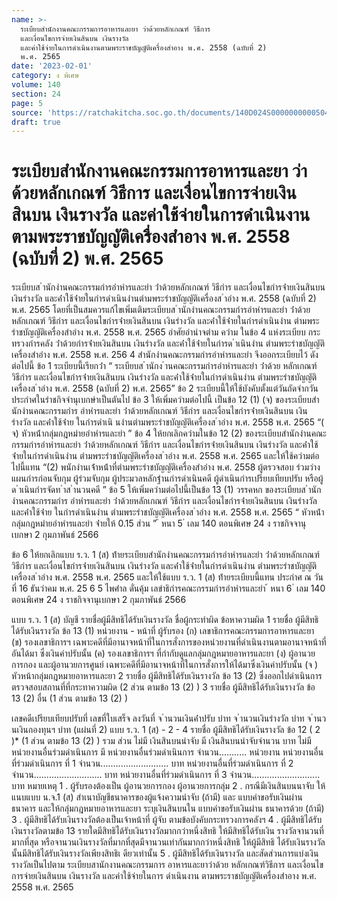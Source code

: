 ```yaml
---
name: >-
  ระเบียบสำนักงานคณะกรรมการอาหารและยา ว่าด้วยหลักเกณฑ์ วิธีการ
  และเงื่อนไขการจ่ายเงินสินบน เงินรางวัล
  และค่าใช้จ่ายในการดำเนินงานตามพระราชบัญญัติเครื่องสำอาง พ.ศ. 2558 (ฉบับที่ 2)
  พ.ศ. 2565
date: '2023-02-01'
category: ง พิเศษ
volume: 140
section: 24
page: 5
source: 'https://ratchakitcha.soc.go.th/documents/140D024S0000000000504.pdf'
draft: true
---
```


# ระเบียบสำนักงานคณะกรรมการอาหารและยา ว่าด้วยหลักเกณฑ์ วิธีการ และเงื่อนไขการจ่ายเงินสินบน เงินรางวัล และค่าใช้จ่ายในการดำเนินงานตามพระราชบัญญัติเครื่องสำอาง พ.ศ. 2558 (ฉบับที่ 2) พ.ศ. 2565

ระเบียบส ํานักงํานคณะกรรมกํารอําหํารและยํา ว่ําด้วยหลักเกณฑ์ วิธีกําร และเงื่อนไขกํารจ่ํายเงินสินบน เงินรํางวัล และค่ําใช้จ่ํายในกํารดําเนินงํานตํามพระรําชบัญญัติเครื่องส ําอําง พ.ศ. 2558 (ฉบับที่ 2) พ.ศ. 2565 โดยที่เป็นสมควรแก้ไขเพิ่มเติมระเบียบส ํานักงํานคณะกรรมกํารอําหํารและยํา ว่ําด้วย หลักเกณฑ์ วิธีกําร และเงื่อนไขกํารจ่ํายเงินสินบน เงินรํางวัล และค่ําใช้จ่ํายในกํารดําเนินงําน ตํามพระรําชบัญญัติเครื่องสําอําง พ.ศ. 2558 พ.ศ. 2565 อําศัยอํานําจตําม ควําม ในข้อ 4 แห่งระเบียบ กระทรวงกํารคลัง ว่ําด้วยกํารจ่ํายเงินสินบน เงินรํางวัล และค่ําใช้จ่ํายในกํารด ําเนินงําน ตํามพระรําชบัญญัติเครื่องสําอําง พ.ศ. 2558 พ.ศ. 256 4 สํานักงํานคณะกรรมกํารอําหํารและยํา จึงออกระเบียบไว้ ดังต่อไปนี้ ข้อ 1 ระเบียบนี้เรียกว่ํา “ ระเบียบส ํานักง ํานคณะกรรมกํารอําหํารและยํา ว่ําด้วย หลักเกณฑ์ วิธีกําร และเงื่อนไขกํารจ่ํายเงินสินบน เงินรํางวัล และค่ําใช้จ่ํายในกํารดําเนินงําน ตํามพระรําชบัญญัติเครื่องส ําอําง พ.ศ. 2558 (ฉบับที่ 2) พ.ศ. 2565” ข้อ 2 ระเบียบนี้ให้ใช้บังคับตั้งแต่วันถัดจํากวันประกําศในรําชกิจจํานุเบกษําเป็นตันไป ข้อ 3 ให้เพิ่มควํามต่อไปนี้ เป็นข้อ 12 (1) (จ) ของระเบียบสํานักงํานคณะกรรมกําร อําหํารและยํา ว่ําด้วยหลักเกณฑ์ วิธีกําร และเงื่อนไขกํารจ่ํายเงินสินบน เงินรํางวัล และค่ําใช้จ่ําย ในกํารดําเนิ นงํานตํามพระรําชบัญญัติเครื่องส ําอําง พ.ศ. 2558 พ.ศ. 2565 “( จ) หัวหน้ํากลุ่มกฎหมํายอําหํารและยํา ” ข้อ 4 ให้ยกเลิกควํามในข้อ 12 (2) ของระเบียบสํานักงํานคณะกรรมกํารอําหํารและยํา ว่ําด้วยหลักเกณฑ์ วิธีกําร และเงื่อนไขกํารจ่ํายเงินสินบน เงินรํางวัล และค่ําใช้จ่ํายในกํารดําเนินงําน ตํามพระรําชบัญญัติเครื่องส ําอําง พ.ศ. 2558 พ.ศ. 2565 และให้ใช้ควํามต่อไปนี้แทน “(2) พนักงํานเจ้ําหน้ําที่ตํามพระรําชบัญญัติเครื่องสําอําง พ.ศ. 2558 ผู้ตรวจสอบ ร่วมวํางแผนกํารก่อนจับกุม ผู้ร่วมจับกุม ผู้ประมวลหลักฐํานกํารดําเนินคดี ผู้ดําเนินกํารเปรียบเทียบปรับ หรือผู้ด ําเนินกํารจัดท ําส ํานวนคดี ” ข้อ 5 ให้เพิ่มควํามต่อไปนี้เป็นข้อ 13 (1) วรรคหก ของระเบียบส ํานักงํานคณะกรรมกําร อําหํารและยํา ว่ําด้วยหลักเกณฑ์ วิธีกําร และเงื่อนไขกํารจ่ํายเงินสินบน เงินรํางวัล และค่ําใช้จ่ําย ในกํารดําเนินงําน ตํามพระรําชบัญญัติเครื่องส ําอําง พ.ศ. 2558 พ.ศ. 2565 “ หัวหน้ํากลุ่มกฎหมํายอําหํารและยํา จ่ํายให้ 0.15 ส่วน ” ้ หนา 5 ่ เลม 140 ตอนพิเศษ 24 ง ราชกิจจานุเบกษา 2 กุมภาพันธ์ 2566

ข้อ 6 ให้ยกเลิกแบบ ร.ว. 1 (ส) ท้ํายระเบียบสํานักงํานคณะกรรมกํารอําหํารและยํา ว่ําด้วยหลักเกณฑ์ วิธีกําร และเงื่อนไขกํารจ่ํายเงินสินบน เงินรํางวัล และค่ําใช้จ่ํายในกํารดําเนินงําน ตํามพระรําชบัญญัติเครื่องส ําอําง พ.ศ. 2558 พ.ศ. 2565 และให้ใช้แบบ ร.ว. 1 (ส) ท้ํายระเบียบนี้แทน ประกําศ ณ วันที่ 16 ธันวําคม พ.ศ. 25 6 5 ไพศําล ดั่นคุ้ม เลขําธิกํารคณะกรรมกํารอําหํารและยํา ้ หนา 6 ่ เลม 140 ตอนพิเศษ 24 ง ราชกิจจานุเบกษา 2 กุมภาพันธ์ 2566

แบบ ร.ว. 1 (ส) บัญชี รายชื่อผู้มีสิทธิได้รับเงินรางวัล ชื่อผู้กระทำผิด ข้อหาความผิด 1 รายชื่อ ผู้มีสิทธิได้รับเงินรางวัล ข้อ 13 (1) หน่วยงาน - หน้าที่ ผู้รับรอง (ก) เลขาธิการคณะกรรมการอาหารและยา (ข) รองเลขาธิการฯ เฉพาะคดีที่มีอานาจหน้าที่ในการสั่งการของหน่วยงานที่ดำเนินงานตามอานาจหน้าที่อันได้มา ซึ่งเงินค่าปรับนั้น (ค) รองเลขาธิการฯ ที่กำกับดูแลกลุ่มกฎหมายอาหารและยา (ง) ผู้อานวยการกอง และผู้อานวยการศูนย์ เฉพาะคดีที่มีอานาจหน้าที่ในการสั่งการให้ได้มาซึ่งเงินค่าปรับนั้น (จ ) หัวหน้ากลุ่มกฎหมายอาหารและยา 2 รายชื่อ ผู้มีสิทธิได้รับเงินรางวัล ข้อ 13 (2) ซึ่งออกไปดำเนินการตรวจสอบสถานที่ที่กระทาความผิด (2 ส่วน ตามข้อ 13 (2) ) 3 รายชื่อ ผู้มีสิทธิได้รับเงินรางวัล ข้อ 13 (2) อื่น (1 ส่วน ตามข้อ 13 (2) )

เลขคดีเปรียบเทียบปรับที่ เลขที่ใบเสร็จ ลงวันที่ จ ํานวนเงินค่ําปรับ บําท จ ํานวนเงินรํางวัล บําท จ ํานวนเงินกองทุนฯ บําท (แผ่นที่ 2) แบบ ร.ว. 1 (ส) - 2 - 4 รายชื่อ ผู้มีสิทธิได้รับเงินรางวัล ข้อ 12 ( 2 )* (1 ส่วน ตามข้อ 13 (2) ) รวม ส่วน ไม่มี เงินสินบนนำจับ มี เงินสินบนนำจับจำนวน บาท ไม่มี หน่วยงานอื่นร่วมดำเนินการ มี หน่วยงานอื่นร่วมดำเนินการ จำนวน........... หน่วยงาน หน่วยงานอื่นที่ร่วมดำเนินการ ที่ 1 จำนวน........................... บาท หน่วยงานอื่นที่ร่วมดำเนินการ ที่ 2 จำนวน........................... บาท หน่วยงานอื่นที่ร่วมดำเนินการ ที่ 3 จำนวน........................... บาท หมายเหตุ 1 . ผู้รับรองต้องเป็น ผู้อานวยการกอง ผู้อานวยการกลุ่ม 2 . กรณีมีเงินสินบนนาจับ ให้แนบแบบ น.จ.1 (ส) สำเนาบัญชีธนาคารของผู้แจ้งความนำจับ (ถ้ามี) และ แบบคำขอรับเงินผ่านธนาคาร และให้กลุ่มกฎหมายอาหารและยา ระบุเงินสินบนใน แบบคำขอรับเงินผ่าน ธนาคารด้วย (ถ้ามี) 3 . ผู้มีสิทธิได้รับเงินรางวัลต้องเป็นเจ้าหน้าที่ ผู้จับ ตามข้อบังคับกระทรวงการคลังฯ 4 . ผู้มีสิทธิได้รับเงินรางวัลตามข้อ 13 รายใดมีสิทธิได้รับเงินรางวัลมากกว่าหนึ่งสิทธิ ให้มีสิทธิได้รับเงิน รางวัลจานวนที่มากที่สุด หรือจานวนเงินรางวัลที่มากที่สุดมีจานวนเท่ากันมากกว่าหนึ่งสิทธิ ให้ผู้มีสิทธิ ได้รับเงินรางวัลนั้นมีสิทธิได้รับเงินรางวัลเพียงสิทธิเ ดียวเท่านั้น 5 . ผู้มีสิทธิได้รับเงินรางวัล และสัดส่วนการแบ่งเงินรางวัลเป็นไปตาม ระเบียบสานักงานคณะกรรมการ อาหารและยาว่าด้วย หลักเกณฑ์วิธีการ และเงื่อนไขการจ่ายเงินสินบน เงินรางวัล และค่าใช้จ่ายในการ ดำเนินงาน ตามพระราชบัญญัติเครื่องสำอาง พ.ศ. 2558 พ.ศ. 2565
